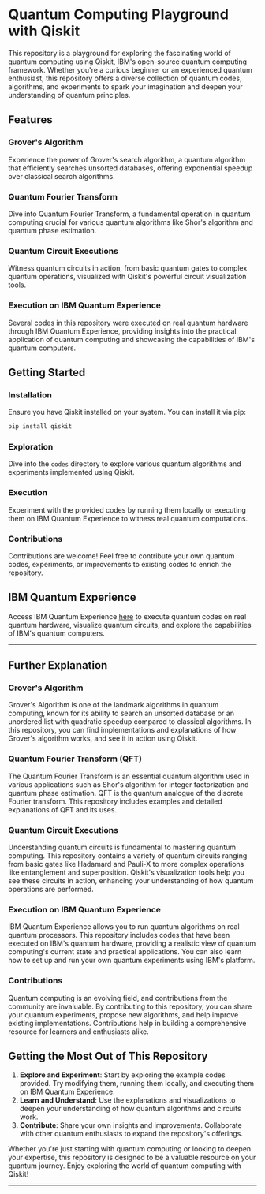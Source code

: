 
# Quantum Computing Playground with Qiskit

This repository is a playground for exploring the fascinating world of quantum computing using Qiskit, IBM's open-source quantum computing framework. Whether you're a curious beginner or an experienced quantum enthusiast, this repository offers a diverse collection of quantum codes, algorithms, and experiments to spark your imagination and deepen your understanding of quantum principles.

## Features

### Grover's Algorithm
Experience the power of Grover's search algorithm, a quantum algorithm that efficiently searches unsorted databases, offering exponential speedup over classical search algorithms.

### Quantum Fourier Transform
Dive into Quantum Fourier Transform, a fundamental operation in quantum computing crucial for various quantum algorithms like Shor's algorithm and quantum phase estimation.

### Quantum Circuit Executions
Witness quantum circuits in action, from basic quantum gates to complex quantum operations, visualized with Qiskit's powerful circuit visualization tools.

### Execution on IBM Quantum Experience
Several codes in this repository were executed on real quantum hardware through IBM Quantum Experience, providing insights into the practical application of quantum computing and showcasing the capabilities of IBM's quantum computers.

## Getting Started

### Installation
Ensure you have Qiskit installed on your system. You can install it via pip:

```sh
pip install qiskit
```

### Exploration
Dive into the `codes` directory to explore various quantum algorithms and experiments implemented using Qiskit.

### Execution
Experiment with the provided codes by running them locally or executing them on IBM Quantum Experience to witness real quantum computations.

### Contributions
Contributions are welcome! Feel free to contribute your own quantum codes, experiments, or improvements to existing codes to enrich the repository.

## IBM Quantum Experience
Access IBM Quantum Experience [here](https://quantum-computing.ibm.com) to execute quantum codes on real quantum hardware, visualize quantum circuits, and explore the capabilities of IBM's quantum computers.

---

## Further Explanation

### Grover's Algorithm
Grover's Algorithm is one of the landmark algorithms in quantum computing, known for its ability to search an unsorted database or an unordered list with quadratic speedup compared to classical algorithms. In this repository, you can find implementations and explanations of how Grover's algorithm works, and see it in action using Qiskit.

### Quantum Fourier Transform (QFT)
The Quantum Fourier Transform is an essential quantum algorithm used in various applications such as Shor's algorithm for integer factorization and quantum phase estimation. QFT is the quantum analogue of the discrete Fourier transform. This repository includes examples and detailed explanations of QFT and its uses.

### Quantum Circuit Executions
Understanding quantum circuits is fundamental to mastering quantum computing. This repository contains a variety of quantum circuits ranging from basic gates like Hadamard and Pauli-X to more complex operations like entanglement and superposition. Qiskit's visualization tools help you see these circuits in action, enhancing your understanding of how quantum operations are performed.

### Execution on IBM Quantum Experience
IBM Quantum Experience allows you to run quantum algorithms on real quantum processors. This repository includes codes that have been executed on IBM's quantum hardware, providing a realistic view of quantum computing's current state and practical applications. You can also learn how to set up and run your own quantum experiments using IBM's platform.

### Contributions
Quantum computing is an evolving field, and contributions from the community are invaluable. By contributing to this repository, you can share your quantum experiments, propose new algorithms, and help improve existing implementations. Contributions help in building a comprehensive resource for learners and enthusiasts alike.

## Getting the Most Out of This Repository

1. **Explore and Experiment**: Start by exploring the example codes provided. Try modifying them, running them locally, and executing them on IBM Quantum Experience.
2. **Learn and Understand**: Use the explanations and visualizations to deepen your understanding of how quantum algorithms and circuits work.
3. **Contribute**: Share your own insights and improvements. Collaborate with other quantum enthusiasts to expand the repository's offerings.

Whether you're just starting with quantum computing or looking to deepen your expertise, this repository is designed to be a valuable resource on your quantum journey. Enjoy exploring the world of quantum computing with Qiskit!

---
